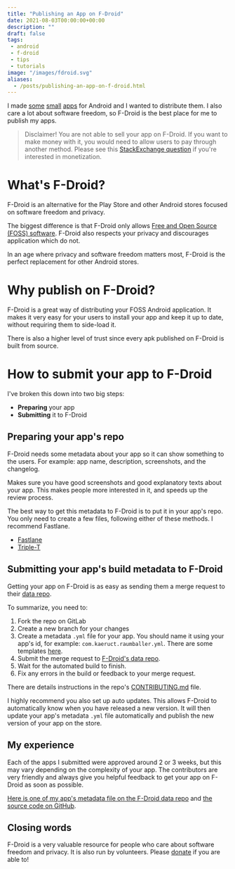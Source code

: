 ```yaml
---
title: "Publishing an App on F-Droid"
date: 2021-08-03T00:00:00+00:00
description: ""
draft: false
tags:
 - android
 - f-droid
 - tips
 - tutorials
image: "/images/fdroid.svg"
aliases:
  - /posts/publishing-an-app-on-f-droid.html
---
```


I made [some](https://f-droid.org/packages/com.kaeruct.raumballer/) [small](https://f-droid.org/packages/com.kaeruct.gotosleep/) [apps](https://f-droid.org/packages/com.kaeruct.glxy/) for Android and I wanted to distribute them. I also care a lot about software freedom, so F-Droid is the best place for me to publish my apps.

> Disclaimer!
> You are not able to sell your app on F-Droid. If you want to make money with it, you would need to allow users to pay through another method. Please see this [StackExchange question](https://opensource.stackexchange.com/questions/88/how-can-free-and-open-source-projects-be-monetized) if you're interested in monetization.

# What's F-Droid?

F-Droid is an alternative for the Play Store and other Android stores focused on software freedom and privacy.

The biggest difference is that F-Droid only allows [Free and Open Source (FOSS) software](https://www.gnu.org/philosophy/free-sw.en.html). F-Droid also respects your privacy and discourages application which do not.

In an age where privacy and software freedom matters most, F-Droid is the perfect replacement for other Android stores.

# Why publish on F-Droid?

F-Droid is a great way of distributing your FOSS Android application. It makes it very easy for your users to install your app and keep it up to date, without requiring them to side-load it.

There is also a higher level of trust since every apk published on F-Droid is built from source.

# How to submit your app to F-Droid

I've broken this down into two big steps:

- **Preparing** your app
- **Submitting** it to F-Droid

## Preparing your app's repo

F-Droid needs some metadata about your app so it can show something to the users. For example: app name, description, screenshots, and the changelog.

Makes sure you have good screenshots and good explanatory texts about your app. This makes people more interested in it, and speeds up the review process.

The best way to get this metadata to F-Droid is to put it in your app's repo. You only need to create a few files, following either of these methods. I recommend Fastlane.

- [Fastlane](https://gitlab.com/-/snippets/1895688)
- [Triple-T](https://gitlab.com/-/snippets/1901490)

## Submitting your app's build metadata to F-Droid

Getting your app on F-Droid is as easy as sending them a merge request to their [data repo](https://gitlab.com/fdroid/fdroiddata).

To summarize, you need to:

1. Fork the repo on GitLab
2. Create a new branch for your changes
3. Create a metadata `.yml` file for your app. You should name it using your app's id, for example: `com.kaeruct.raumballer.yml`. There are some templates [here](https://gitlab.com/fdroid/wiki/-/wikis/Metadata/YAML-Metadata).
4. Submit the merge request to [F-Droid's data repo](https://gitlab.com/fdroid/fdroiddata).
5. Wait for the automated build to finish.
6. Fix any errors in the build or feedback to your merge request.

There are details instructions in the repo's [CONTRIBUTING.md](https://gitlab.com/fdroid/fdroiddata/-/blob/master/CONTRIBUTING.md) file.

I highly recommend you also set up auto updates. This allows F-Droid to automatically know when you have released a new version. It will then update your app's metadata `.yml` file automatically and publish the new version of your app on the store.

## My experience

Each of the apps I submitted were approved around 2 or 3 weeks, but this may vary depending on the complexity of your app. The contributors are very friendly and always give you helpful feedback to get your app on F-Droid as soon as possible.

[Here is one of my app's metadata file on the F-Droid data repo](https://gitlab.com/fdroid/fdroiddata/-/blob/master/metadata/com.kaeruct.raumballer.yml) and [the source code on GitHub](https://github.com/KaeruCT/RaumBaller).

## Closing words

F-Droid is a very valuable resource for people who care about software freedom and privacy. It is also run by volunteers. Please [donate](https://f-droid.org/en/donate/) if you are able to!